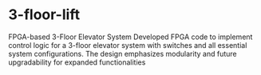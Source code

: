 # 3-floor-lift
 FPGA-based 3-Floor Elevator System Developed FPGA code to implement control logic for a 3-floor elevator system with switches and all essential system configurations. The design emphasizes modularity and future upgradability for expanded functionalities
